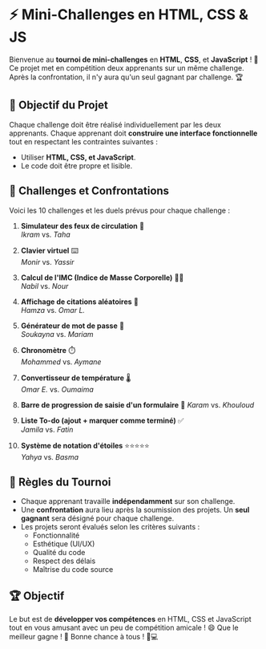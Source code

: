 # ⚡️ Mini-Challenges en HTML, CSS & JS

Bienvenue au **tournoi de mini-challenges** en **HTML**, **CSS**, et **JavaScript** ! 🎉 Ce projet met en compétition deux apprenants sur un même challenge. Après la confrontation, il n'y aura qu'un seul gagnant par challenge. 🏆

## 📝 Objectif du Projet

Chaque challenge doit être réalisé individuellement par les deux apprenants. Chaque apprenant doit **construire une interface fonctionnelle** tout en respectant les contraintes suivantes :
- Utiliser **HTML, CSS, et JavaScript**.
- Le code doit être propre et lisible.

## 🚀 Challenges et Confrontations

Voici les 10 challenges et les duels prévus pour chaque challenge :

1. **Simulateur des feux de circulation** 🚦  
   _Ikram_ vs. _Taha_

2. **Clavier virtuel** ⌨️  
   _Monir_ vs. _Yassir_

3. **Calcul de l'IMC (Indice de Masse Corporelle)** 🧍‍♂  
   _Nabil_ vs. _Nour_

4. **Affichage de citations aléatoires** 📜   
   _Hamza_ vs. _Omar L._

6. **Générateur de mot de passe** 🔐  
   _Soukayna_ vs. _Mariam_

7. **Chronomètre** ⏱️  
   _Mohammed_ vs. _Aymane_

8. **Convertisseur de température** 🌡️  
   _Omar E._ vs. _Oumaima_

9. **Barre de progression de saisie d'un formulaire** 📝 
   _Karam_ vs. _Khouloud_

10. **Liste To-do (ajout + marquer comme terminé)** ✅  
   _Jamila_ vs. _Fatin_

11. **Système de notation d'étoiles** ⭐⭐⭐⭐⭐  
   _Yahya_ vs. _Basma_

## 🌟 Règles du Tournoi

- Chaque apprenant travaille **indépendamment** sur son challenge.
- Une **confrontation** aura lieu après la soumission des projets. Un **seul gagnant** sera désigné pour chaque challenge.
- Les projets seront évalués selon les critères suivants :
  - Fonctionnalité
  - Esthétique (UI/UX)
  - Qualité du code
  - Respect des délais
  - Maîtrise du code source

## 🏆 Objectif

Le but est de **développer vos compétences** en HTML, CSS et JavaScript tout en vous amusant avec un peu de compétition amicale ! 😄 Que le meilleur gagne ! 🎉
Bonne chance à tous ! 💪💻
